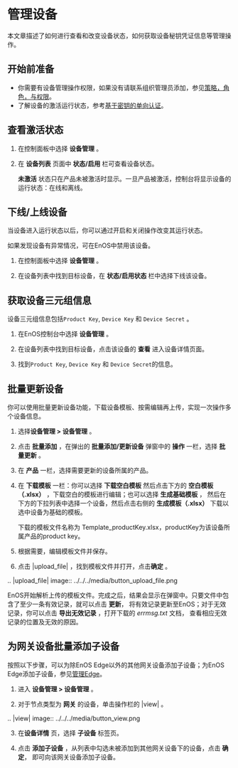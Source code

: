 # 管理设备

本文章描述了如何进行查看和改变设备状态，如何获取设备秘钥凭证信息等管理操作。

## 开始前准备

- 你需要有设备管理操作权限，如果没有请联系组织管理员添加，参见[策略，角色，与权限](/docs/iam/zh_CN/2.0.8/access_policy)。
- 了解设备的激活运行状态，参考[基于密钥的单向认证](../../../learn/deviceconnection_authentication)。

## 查看激活状态

1. 在控制面板中选择 **设备管理** 。

2. 在 **设备列表** 页面中 **状态/启用** 栏可查看设备状态。

   **未激活** 状态只在产品未被激活时显示。一旦产品被激活，控制台将显示设备的运行状态：在线和离线。

## 下线/上线设备

当设备进入运行状态以后，你可以通过开启和关闭操作改变其运行状态。

如果发现设备有异常情况，可在EnOS中禁用该设备。

1. 在控制面板中选择 **设备管理** 。

2. 在设备列表中找到目标设备，在 **状态/启用状态** 栏中选择下线该设备。


## 获取设备三元组信息

设备三元组信息包括`Product Key`, `Device Key` 和 `Device Secret` 。

1. 在EnOS控制台中选择 **设备管理** 。

2. 在设备列表中找到目标设备，点击该设备的 **查看** 进入设备详情页面。

3. 找到`Product Key`, `Device Key` 和 `Device Secret`的信息。

## 批量更新设备

你可以使用批量更新设备功能，下载设备模板、按需编辑再上传，实现一次操作多个设备信息。

1. 选择**设备管理 > 设备管理** 。

2. 点击 **批量添加** ，在弹出的 **批量添加/更新设备** 弹窗中的 **操作** 一栏，选择 **批量更新** 。

3. 在 **产品** 一栏，选择需要更新的设备所属的产品。

4. 在 **下载模板** 一栏：你可以选择 **下载空白模板** 然后点击下方的 **空白模板（.xlsx）** ，下载空白的模板进行编辑；也可以选择 **生成基础模板** ， 然后在下方的下拉列表中选择一个设备，然后点击右侧的 **生成模板（.xlsx）** 下载以选中设备为基础的模板。

   下载的模板文件名称为 Template_productKey.xlsx，productKey为该设备所属产品的product key。

5. 根据需要，编辑模板文件并保存。

6. 点击 |upload_file| ，找到模板文件并打开，点击**确定** 。

 .. |upload_file| image:: ../../../media/button_upload_file.png

   EnOS开始解析上传的模板文件。完成之后，结果会显示在弹窗中。只要文件中包含了至少一条有效记录，就可以点击 **更新**， 将有效记录更新至EnOS；对于无效记录，你可以点击 **导出无效记录** ，打开下载的 _errmsg.txt_ 文档， 查看相应无效记录的位置及无效的原因。

## 为网关设备批量添加子设备

按照以下步骤，可以为除EnOS Edge以外的其他网关设备添加子设备；为EnOS Edge添加子设备，参见[管理Edge](/docs/enos-edge/zh_CN/2.0.8/howto/console_configuration/managing_edge)。

1. 进入 **设备管理 > 设备管理** 。

2. 对于节点类型为 **网关** 的设备，单击操作栏的 |view| 。

 .. |view| image:: ../../../media/button_view.png

3. 在**设备详情** 页，选择 **子设备** 标签页。

4. 点击 **添加子设备** ，从列表中勾选未被添加到其他网关设备下的设备，点击 **确定**， 即可向该网关设备添加子设备。


